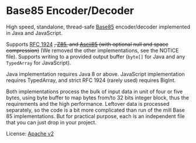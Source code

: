 # Base85 Encoder/Decoder #

High speed, standalone, thread-safe [Base85](https://en.wikipedia.org/wiki/Ascii85) encoder/decoder implemented in Java and JavaScript.

Supports [RFC 1924](https://tools.ietf.org/html/rfc1924) ~~, [Z85](https://rfc.zeromq.org/spec:32/Z85/), and [Ascii85](https://en.wikipedia.org/wiki/Ascii85) (with optional null and space compression)~~ (We removed the other implementations, see the NOTICE file).
Supports writing to a provided output buffer (`byte[]` for Java and any `TypedArray` for JavaScript).

Java implementation requires Java 8 or above.
JavaScript implementation requires TypedArray, and strict RFC 1924 (rarely used) requires BigInt.

Both implementations process the bulk of input data in unit of four or five bytes, using byte buffer to map bytes from/to 32 bits integer block, thus the requirements and the high performance.
Leftover data is processed separately, so the code is a bit more complicated than run of the mill Base 85 implementations.
But for practical purpose, each is an independent file that you can just drop in your project.

License: [Apache v2](https://github.com/Sheep-y/Base85/blob/master/LICENSE)
